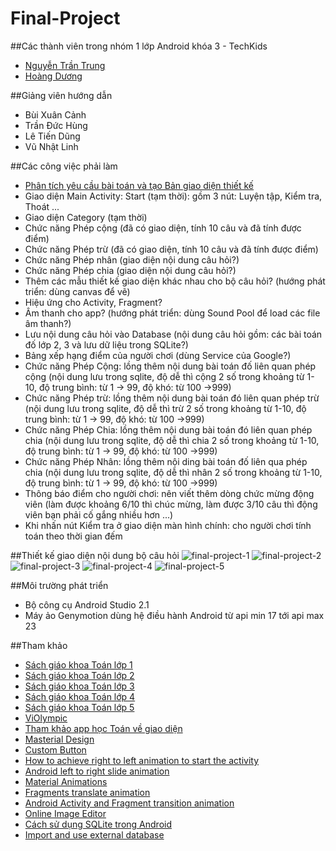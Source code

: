# Final-Project

##Các thành viên trong nhóm 1 lớp Android khóa 3 - TechKids
+ [Nguyễn Trần Trung](https://github.com/trantrungnt)
+ [Hoàng Dương](https://github.com/hoangduong97) 

##Giảng viên hướng dẫn 
+ Bùi Xuân Cảnh
+ Trần Đức Hùng
+ Lê Tiến Dũng
+ Vũ Nhật Linh

##Các công việc phải làm
+ [Phân tích yêu cầu bài toán và tạo Bản giao diện thiết kế](https://goo.gl/aFsDRo)
+ Giao diện Main Activity: Start (tạm thời): gồm 3 nút: Luyện tập, Kiểm tra, Thoát ...
+ Giao diện Category (tạm thời)
+ Chức năng Phép cộng (đã có giao diện, tính 10 câu và đã tính được điểm) 
+ Chức năng Phép trừ (đã có giao diện, tính 10 câu và đã tính được điểm)
+ Chức năng Phép nhân (giao diện nội dung câu hỏi?)
+ Chức năng Phép chia (giao diện nội dung câu hỏi?)
+ Thêm các mẫu thiết kế giao diện khác nhau cho bộ câu hỏi? (hướng phát triển: dùng canvas để vẽ)
+ Hiệu ứng cho Activity, Fragment?
+ Âm thanh cho app? (hướng phát triển: dùng Sound Pool để load các file âm thanh?)
+ Lưu nội dung câu hỏi vào Database (nội dung câu hỏi gồm: các bài toán đố lớp 2, 3 và lưu dữ liệu trong SQLite?)
+ Bảng xếp hạng điểm của người chơi (dùng Service của Google?)
+ Chức năng Phép Cộng: lồng thêm nội dung bài toán đố liên quan phép cộng (nội dung lưu trong sqlite, độ dễ thì cộng 2 số trong khoảng từ 1-10, độ trung bình: từ 1 -> 99, độ khó: từ 100 ->999)
+ Chức năng Phép trừ: lồng thêm nội dung bài toán đó liên quan phép trừ (nội dung lưu trong sqlite, độ dễ thì trừ 2 số trong khoảng từ 1-10, độ trung bình: từ 1 -> 99, độ khó: từ 100 ->999)
+ Chức năng Phép Chia: lồng thêm nội dung bài toán đó liên quan phép chia (nội dung lưu trong sqlite, độ dễ thì chia 2 số trong khoảng từ 1-10, độ trung bình: từ 1 -> 99, độ khó: từ 100 ->999)
+ Chức năng Phép Nhân: lồng thêm nội ding bài toán đố liên qua phép chia (nội dung lưu trong sqlite, độ dễ thì nhân 2 số trong khoảng từ 1-10, độ trung bình: từ 1 -> 99, độ khó: từ 100 ->999)
+ Thông báo điểm cho người chơi: nên viết thêm dòng chức mừng động viên (làm được khoảng 6/10 thì chúc mừng, làm được 3/10 câu thì động viên bạn phải cố gắng nhiều hơn ...)
+ Khi nhấn nút Kiểm tra ở giao diện màn hình chính: cho người chơi tính toán theo thời gian đếm


##Thiết kế giao diện nội dung bộ câu hỏi
![final-project-1](http://i477.photobucket.com/albums/rr132/trungepu/final-project-1_zpsrznvlfms.jpg)
![final-project-2](http://i477.photobucket.com/albums/rr132/trungepu/final-project-2_zpskimzcq8w.jpg)
![final-project-3](http://i477.photobucket.com/albums/rr132/trungepu/final-project-3_zpszer33gez.jpg)
![final-project-4](http://i477.photobucket.com/albums/rr132/trungepu/final-project-4_zpsuvkmkz6k.jpg)
![final-project-5](http://i477.photobucket.com/albums/rr132/trungepu/final-project-5_zpsscqmdss7.jpg)

##Môi trường phát triển
+ Bộ công cụ Android Studio 2.1
+ Máy ảo Genymotion dùng hệ điều hành Android từ api min 17 tới api max 23

##Tham khảo
+ [Sách giáo khoa Toán lớp 1](http://booktoan.com/sach-giao-khoa-toan-lop-1.html)
+ [Sách giáo khoa Toán lớp 2](http://booktoan.com/sach-giao-khoa-toan-lop-2.html)
+ [Sách giáo khoa Toán lớp 3](http://booktoan.com/sach-giao-khoa-toan-lop-3.html)
+ [Sách giáo khoa Toán lớp 4](http://booktoan.com/sach-giao-khoa-toan-lop-4.html)
+ [Sách giáo khoa Toán lớp 5](http://booktoan.com/sach-giao-khoa-toan-lop-5.html)
+ [ViOlympic](http://violympic.vn/)
+ [Tham khảo app học Toán về giao diện](https://www.youtube.com/watch?v=qqVKs1aBLgI)
+ [Masterial Design](https://www.google.com/design/spec/style/color.html#color-color-schemes)
+ [Custom Button](https://androidcookbook.com/Recipe.seam?recipeId=3307)
+ [How to achieve right to left animation to start the activity](http://stackoverflow.com/questions/26431017/how-to-achieve-right-to-left-animation-to-start-the-activity)
+ [Android left to right slide animation](http://stackoverflow.com/questions/5151591/android-left-to-right-slide-animation)
+ [Material Animations](https://github.com/lgvalle/Material-Animations)
+ [Fragments translate animation](http://trickyandroid.com/fragments-translate-animation/)
+ [Android Activity and Fragment transition animation](http://www.programering.com/a/MzN5UDMwATE.html)
+ [Online Image Editor](http://www.online-image-editor.com/)
+ [Cách sử dụng SQLite trong Android](https://duythanhcse.wordpress.com/2013/06/12/bai-tap-31-cach-su-dung-sqlite-trong-android/)
+ [Import and use external database](http://www.javahelps.com/2015/04/import-and-use-external-database-in.html)


